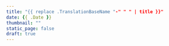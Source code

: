 ```yaml
---
title: "{{ replace .TranslationBaseName "-" " " | title }}"
date: {{ .Date }}
thumbnail: ""
static_page: false
draft: true
---
```

